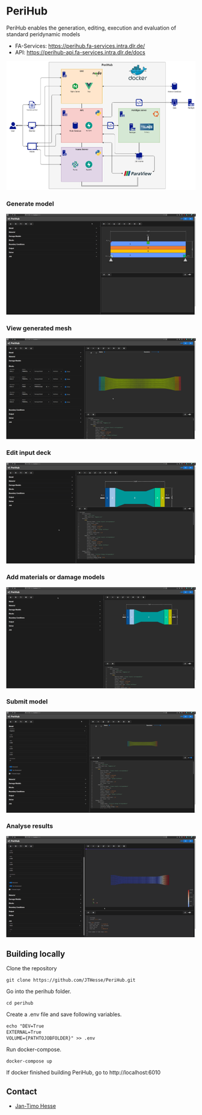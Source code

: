# PeriHub
PeriHub enables the generation, editing, execution and evaluation of standard peridynamic models

- FA-Services: https://perihub.fa-services.intra.dlr.de/
- API: https://perihub-api.fa-services.intra.dlr.de/docs

![](gui/app/public/images/PeriHub.drawio.png)

### Generate model
![](gui/app/public/gif/generateModel.gif)
### View generated mesh
![](gui/app/public/gif/viewMesh.gif)
### Edit input deck
![](gui/app/public/gif/editInputDeck.gif)
### Add materials or damage models
![](gui/app/public/gif/addMaterialDamage.gif)
### Submit model
![](gui/app/public/gif/runModel.gif)
### Analyse results
![](gui/app/public/gif/analyseResults.gif)


## Building locally
Clone the repository
```
git clone https://github.com/JTHesse/PeriHub.git
```
Go into the perihub folder.
```
cd perihub
```
Create a .env file and save following variables.
```
echo "DEV=True
EXTERNAL=True
VOLUME={PATHTOJOBFOLDER}" >> .env
```
Run docker-compose.
```
docker-compose up
```
If docker finished building PeriHub, go to http://localhost:6010
## Contact
* [Jan-Timo Hesse](mailto:Jan-Timo.Hesse@dlr.de)
